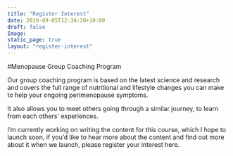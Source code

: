 ```yaml
---
title: "Register Interest"
date: 2019-09-05T12:34:20+10:00
draft: false
Image: 
static_page: true
layout: "register-interest"
---
```


#Menopause Group Coaching Program

Our group coaching program is based on the latest science and research and covers the full range of 
nutritional and lifestyle changes you can make to help your ongoing perimenopause symptoms.

It also allows you to meet others going through a similar journey, to learn from each others' experiences.

I’m currently working on writing the content for this course, which I hope to launch soon, 
if you’d like to hear more about the content and find out more about it when we launch, 
please register your interest here.



